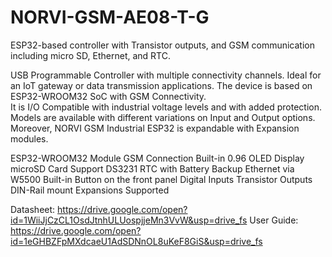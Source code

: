 # NORVI-GSM-AE08-T-G
ESP32-based controller with Transistor outputs, and GSM communication including micro SD, Ethernet, and RTC.

USB Programmable Controller with multiple connectivity channels. 
Ideal for an IoT gateway or data transmission applications. 
The device is based on ESP32-WROOM32 SoC with GSM Connectivity.  
It is I/O Compatible with industrial voltage levels and with added protection. 
Models are available with different variations on Input and Output options. 
Moreover, NORVI GSM Industrial ESP32 is expandable with Expansion modules. 

ESP32-WROOM32 Module
GSM Connection
Built-in 0.96 OLED Display
microSD Card Support
DS3231 RTC with Battery Backup
Ethernet via W5500
Built-in Button on the front panel
Digital Inputs
Transistor Outputs
DIN-Rail mount
Expansions Supported

Datasheet:   https://drive.google.com/open?id=1WiiJjCzCL1OsdJtnhULUospjjeMn3VvW&usp=drive_fs
User Guide:  https://drive.google.com/open?id=1eGHBZFpMXdcaeU1AdSDNnOL8uKeF8GiS&usp=drive_fs
